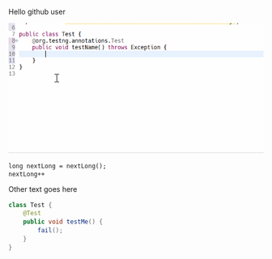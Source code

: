 Hello github user

![git with long creation](long_id.gif "Making a random long")


    long nextLong = nextLong();
    nextLong++

Other text goes here

```java
class Test {
    @Test
    public void testMe() {
        fail();
    }
}
```
